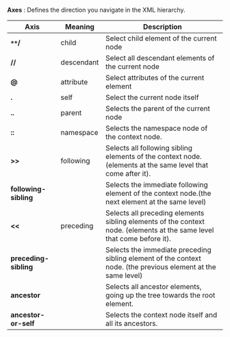 **Axes** : Defines the direction you navigate in the XML hierarchy. 

| Axis                         | Meaning    | Description                                                                                                            |
| ---------------------------- | ---------- | ---------------------------------------------------------------------------------------------------------------------- |
| **<code>&#42;&#42;</code>/** | child      | Select child element of the current node                                                                               |
| **//**                       | descendant | Select all descendant elements of the current node                                                                     |
| **@**                        | attribute  | Select attributes of the current element                                                                               |
| **.**                        | self       | Select the current node itself                                                                                         |
| **..**                       | parent     | Selects the parent of the current node                                                                                 |
| **::**                       | namespace  | Selects the namespace node of the context node.                                                                        |
| **>>**                       | following  | Selects all following sibling elements of the context node. (elements at the same level that come after it).           |
| **following-sibling**        |            | Selects the immediate following element of the context node.(the next element at the same level)                       |
| **<<**                       | preceding  | Selects all preceding elements sibling elements of the context node. (elements at the same level that come before it). |
| **preceding-sibling**        |            | Selects the immediate preceding sibling element of the context node. (the previous element at the same level)          |
| **ancestor**                 |            | Selects all ancestor elements, going up the tree towards the root element.                                             |
| **ancestor-or-self**         |            | Selects the context node itself and all its ancestors.                                                                 |
